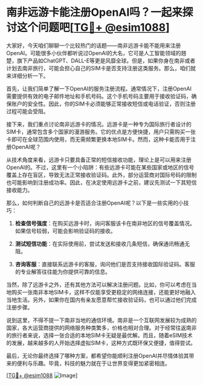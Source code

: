 # 南非远游卡能注册OpenAI吗？一起来探讨这个问题吧[[TG💪+ @esim1088](https://t.me/s/esim1088)]

大家好，今天咱们聊聊一个比较热门的话题——南非远游卡能不能用来注册OpenAI。可能很多小伙伴都听说过OpenAI的大名，它可是人工智能领域的翘楚，旗下产品如ChatGPT、DALL-E等更是风靡全球。但是，如果你身在南非或者计划去南非旅行，可能会担心自己的SIM卡是否支持注册这类服务。那么，咱们就来详细分析一下。

首先，让我们简单了解一下OpenAI的服务注册流程。通常情况下，注册OpenAI需要提供有效的电子邮件地址和手机号码。这个手机号码主要用于接收验证码，确保账户的安全性。因此，你的SIM卡必须能够正常接收短信或电话验证，否则注册过程可能会受阻。

接下来，我们重点讨论南非远游卡的情况。远游卡是一种专为国际旅行者设计的SIM卡，通常包含多个国家的漫游服务。它的优点是方便快捷，用户只需购买一张卡即可在全球范围内使用，而无需频繁更换本地SIM卡。然而，这种卡能否用于注册OpenAI呢？

从技术角度来看，远游卡只要具备正常的短信接收功能，理论上是可以用来注册OpenAI的。不过，这里有一个小陷阱：有些远游卡可能在某些国家或地区的信号覆盖上存在盲区，导致无法正常接收验证码。此外，部分运营商对国际号码的限制也可能影响到注册成功率。因此，在决定使用远游卡之前，建议先测试一下其短信接收能力。

那么，如何判断自己的远游卡是否适合注册OpenAI呢？以下是一些实用的小技巧：

1. **检查信号强度**：在购买远游卡时，询问客服该卡在南非地区的信号覆盖情况。如果信号较弱，可能会影响验证码的接收。
   
2. **测试短信功能**：在实际使用前，尝试发送和接收几条短信，确保通讯畅通无阻。

3. **咨询客服**：直接联系远游卡的客服，询问他们是否支持接收国际验证码。客服的专业解答往往能为你提供可靠的信息。

当然，除了远游卡之外，还有其他方法可以解决注册问题。比如，你可以考虑在当地购买一张南非本地SIM卡，这样不仅能享受更稳定的网络连接，还能更好地融入当地生活。另外，如果你在国内有亲友愿意帮忙接收验证码，也可以通过他们完成注册步骤。

说到这里，不得不提一下南非当地的通信环境。南非是一个互联网发展较为成熟的国家，各大运营商提供的网络服务种类繁多，价格也相对合理。对于经常往返南非的旅行者来说，选择一张合适的本地SIM卡无疑是最优解。而且，随着eSIM技术的发展，越来越多的人开始选择虚拟SIM卡，这种方式既环保又便捷，值得尝试。

最后，无论你最终选择了哪种方案，都希望你能顺利注册OpenAI并尽情体验其带来的便利与乐趣。毕竟，科技的魅力就在于让世界变得更加紧密相连。

[[TG💪+ @esim1088](https://t.me/s/esim1088) ![Image](https://i.postimg.cc/4NQfJmqS/Snipaste-2025-05-13-00-14-12.png)]
